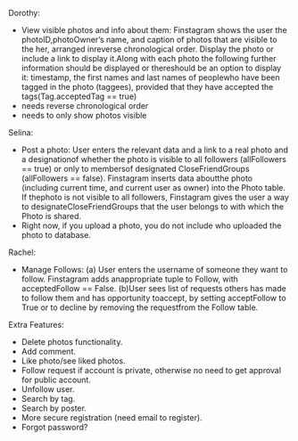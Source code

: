 Dorothy:
- View visible photos and info about them:​ Finstagram shows the user the photoID,photoOwner’s name, and caption of photos that are visible to the her, arranged inreverse chronological order. Display the photo or include a link to display it.Along with each photo the following  further information should be displayed or thereshould be an option to display it:  timestamp, the first names and last names of peoplewho have been tagged in the photo (taggees), provided that they have accepted the tags(Tag.acceptedTag == true)
- needs reverse chronological order
- needs to only show photos visible

Selina:
- Post a photo:​ User enters the relevant data and a link to a real photo and a designationof whether the photo is visible to all followers (allFollowers == true) or only to membersof designated CloseFriendGroups (allFollowers == false). Finstagram inserts data aboutthe photo (including current time, and current user as owner) into the Photo table. If thephoto is not visible to all followers, Finstagram gives the user a way to designateCloseFriendGroups that the user belongs to with which the Photo is shared.
- Right now, if you upload a photo, you do not include who uploaded the photo to database.

Rachel:
- Manage Follows: (a) User enters the username of someone they want to follow. Finstagram adds anappropriate tuple to Follow, with acceptedFollow == False. (b)User sees list of requests others has made to follow them and has opportunity toaccept, by setting acceptFollow to True or to decline by removing the requestfrom the Follow table.

Extra Features:
- Delete photos functionality.
- Add comment.
- Like photo/see liked photos.
- Follow request if account is private, otherwise no need to get approval for public account.
- Unfollow user.
- Search by tag.
- Search by poster.
- More secure registration (need email to register).
- Forgot password?
